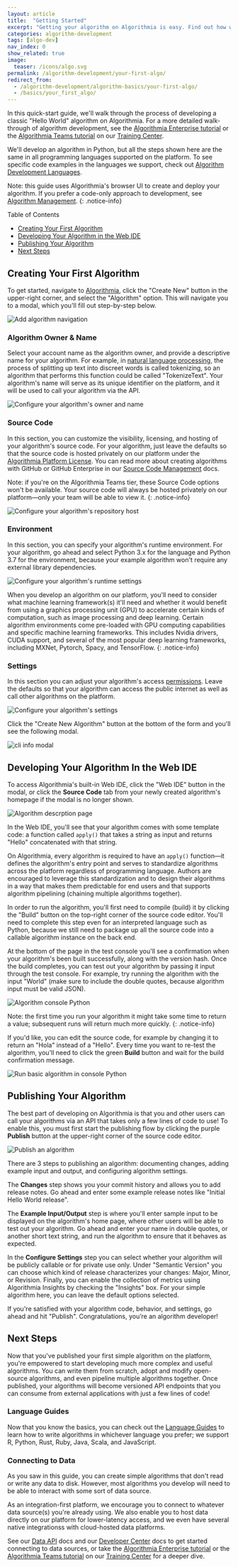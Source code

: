 ```yaml
---
layout: article
title:  "Getting Started"
excerpt: "Getting your algorithm on Algorithmia is easy. Find out how with this tutorial."
categories: algorithm-development
tags: [algo-dev]
nav_index: 0
show_related: true
image:
  teaser: /icons/algo.svg
permalink: /algorithm-development/your-first-algo/
redirect_from:
  - /algorithm-development/algorithm-basics/your-first-algo/
  - /basics/your_first_algo/
---
```

In this quick-start guide, we'll walk through the process of developing a classic "Hello World" algorithm on Algorithmia. For a more detailed walk-through of algorithm development, see the [Algorithmia Enterprise tutorial](https://training.algorithmia.com/path/enterprise-20-2-data-scientist/enterprise-20-2-developing-python-algorithms-in-the-web-ide) or the [Algorithmia Teams tutorial](https://training.algorithmia.com/path/teams-20-2-data-scientist/teams-20-2-developing-python-algorithms-in-the-web-ide) on our [Training Center](https://training.algorithmia.com).

We'll develop an algorithm in Python, but all the steps shown here are the same in all programming languages supported on the platform. To see specific code examples in the languages we support, check out <a href="{{site.baseurl}}/algorithm-development/languages">Algorithm Development Languages</a>.

Note: this guide uses Algorithmia's browser UI to create and deploy your algorithm. If you prefer a code-only approach to development, see [Algorithm Management]({{site.baseurl}}/algorithm-development/algorithm-management).
{: .notice-info}

Table of Contents

* [Creating Your First Algorithm](#creating-your-first-algorithm)
* [Developing Your Algorithm in the Web IDE](#developing-your-algorithm-in-the-web-ide)
* [Publishing Your Algorithm](#publishing-your-algorithm)
* [Next Steps](#next-steps)

## Creating Your First Algorithm

To get started, navigate to [Algorithmia](/), click the "Create New" button in the upper-right corner, and select the "Algorithm" option. This will navigate you to a modal, which you'll fill out step-by-step below.

<img src="{{site.cdnurl}}{{site.baseurl}}/images/post_images/algo_dev_lang/add_algorithm.png" alt="Add algorithm navigation" class="screenshot img-sm">

### Algorithm Owner & Name

Select your account name as the algorithm owner, and provide a descriptive name for your algorithm. For example, in <a href="https://algorithmia.com/blog/introduction-natural-language-processing-nlp" target="_blank">natural language processing</a>, the process of splitting up text into discreet words is called tokenizing, so an algorithm that performs this function could be called "TokenizeText". Your algorithm's name will serve as its unique identifier on the platform, and it will be used to call your algorithm via the API.

<img src="{{site.cdnurl}}{{site.baseurl}}/images/post_images/algo_dev_lang/create_algorithm_algo_details.png" alt="Configure your algorithm's owner and name" class="screenshot img-sm">

### Source Code

In this section, you can customize the visibility, licensing, and hosting of your algorithm's source code. For your algorithm, just leave the defaults so that the source code is hosted privately on our platform under the [Algorithmia Platform License](https://algorithmia.com/api_dev_terms). You can read more about creating algorithms with GitHub or GitHub Enterprise in our [Source Code Management](/developers/algorithm-development/source-code-management/) docs.

Note: if you're on the Algorithmia Teams tier, these Source Code options won't be available. Your source code will always be hosted privately on our platform—only your team will be able to view it.
{: .notice-info}

<img src="{{site.cdnurl}}{{site.baseurl}}/images/post_images/algo_dev_lang/create_algorithm_source_code_internal.png" alt="Configure your algorithm's repository host" class="screenshot img-sm">

### Environment

In this section, you can specify your algorithm's runtime environment. For your algorithm, go ahead and select Python 3.x for the language and Python 3.7 for the environment, because your example algorithm won't require any external library dependencies.

<img src="{{site.cdnurl}}{{site.baseurl}}/images/post_images/algo_dev_lang/create_algorithm_runtime_env.png" alt="Configure your algorithm's runtime settings" class="screenshot img-sm">

When you develop an algorithm on our platform, you'll need to consider what machine learning framework(s) it'll need and whether it would benefit from using a graphics processing unit (GPU) to accelerate certain kinds of computation, such as image processing and deep learning. Certain algorithm environments come pre-loaded with GPU computing capabilities and specific machine learning frameworks. This includes Nvidia drivers, CUDA support, and several of the most popular deep learning frameworks, including MXNet, Pytorch, Spacy, and TensorFlow.
{: .notice-info}

### Settings

In this section you can adjust your algorithm's access [permissions]({{site.baseurl}}/basics/permissions). Leave the defaults so that your algorithm can access the public internet as well as call other algorithms on the platform.

<img src="{{site.cdnurl}}{{site.baseurl}}/images/post_images/algo_dev_lang/create_algorithm_settings.png" alt="Configure your algorithm's settings" class="screenshot img-sm">

Click the "Create New Algorithm" button at the bottom of the form and you'll see the following modal.

<img src="{{site.cdnurl}}{{site.baseurl}}/images/post_images/algo_dev_lang/create-algo-cli.png" alt="cli info modal" class="screenshot img-md">

## Developing Your Algorithm In the Web IDE

To access Algorithmia's built-in Web IDE, click the "Web IDE" button in the modal, or click the **Source Code** tab from your newly created algorithm's homepage if the modal is no longer shown.

<img src="{{site.cdnurl}}{{site.baseurl}}/images/post_images/algo_dev_lang/generic_algorithm_description.png" alt="Algorithm descrption page" class="screenshot img-md">

In the Web IDE, you'll see that your algorithm comes with some template code: a function called `apply()` that takes a string as input and returns "Hello" concatenated with that string.

On Algorithmia, every algorithm is required to have an `apply()` function—it defines the algorithm's entry point and serves to standardize algorithms across the platform regardless of programming language. Authors are encouraged to leverage this standardization and to design their algorithms in a way that makes them predictable for end users and that supports algorithm pipelining (chaining multiple algorithms together).

In order to run the algorithm, you'll first need to compile (build) it by clicking the "Build" button on the top-right corner of the source code editor. You'll need to complete this step even for an interpreted language such as Python, because we still need to package up all the source code into a callable algorithm instance on the back end.

At the bottom of the page in the test console you'll see a confirmation when your algorithm's been built successfully, along with the version hash. Once the build completes, you can test out your algorithm by passing it input through the test console. For example, try running the algorithm with the input "World" (make sure to include the double quotes, because algorithm input must be valid JSON).

<img src="{{site.cdnurl}}{{site.baseurl}}/images/post_images/algo_dev_lang/algorithm_console_python.png" alt="Algorithm console Python" class="screenshot">

Note: the first time you run your algorithm it might take some time to return a value; subsequent runs will return much more quickly.
{: .notice-info}

If you'd like, you can edit the source code, for example by changing it to return an "Hola" instead of a "Hello". Every time you want to re-test the algorithm, you'll need to click the green **Build** button and wait for the build confirmation message.

<img src="{{site.cdnurl}}{{site.baseurl}}/images/post_images/algo_dev_lang/compile_test_algorithm_python.png" alt="Run basic algorithm in console Python" class="screenshot">

## Publishing Your Algorithm

The best part of developing on Algorithmia is that you and other users can call your algorithms via an API that takes only a few lines of code to use! To enable this, you must first start the publishing flow by clicking the purple **Publish** button at the upper-right corner of the source code editor.

<img src="{{site.cdnurl}}{{site.baseurl}}/images/post_images/algo_dev_lang/publish_algorithm.png" alt="Publish an algorithm" class="screenshot img-sm">

There are 3 steps to publishing an algorithm: documenting changes, adding example input and output, and configuring algorithm settings.

The **Changes** step shows you your commit history and allows you to add release notes. Go ahead and enter some example release notes like "Initial Hello World release".

The **Example Input/Output** step is where you'll enter sample input to be displayed on the algorithm's home page, where other users will be able to test out your algorithm. Go ahead and enter your name in double quotes, or another short text string, and run the algorithm to ensure that it behaves as expected.

In the **Configure Settings** step you can select whether your algorithm will be publicly callable or for private use only. Under "Semantic Version" you can choose which kind of release characterizes your changes: Major, Minor, or Revision. Finally, you can enable the collection of metrics using Algorithmia Insights by checking the "Insights" box. For your simple algorithm here, you can leave the default options selected.

If you're satisfied with your algorithm code, behavior, and settings, go ahead and hit "Publish". Congratulations, you’re an algorithm developer!

## Next Steps

Now that you've published your first simple algorithm on the platform, you're empowered to start developing much more complex and useful algorithms. You can write them from scratch, adopt and modify open-source algorithms, and even pipeline multiple algorithms together. Once published, your algorithms will become versioned API endpoints that you can consume from external applications with just a few lines of code!

### Language Guides

Now that you know the basics, you can check out the <a href="{{site.baseurl}}/algorithm-development/languages">Language Guides</a> to learn how to write algorithms in whichever language you prefer; we support R, Python, Rust, Ruby, Java, Scala, and JavaScript.

### Connecting to Data

As you saw in this guide, you can create simple algorithms that don't read or write any data to disk. However, most algorithms you develop will need to be able to interact with some sort of data source.

As an integration-first platform, we encourage you to connect to whatever data source(s) you're already using. We also enable you to host data directly on our platform for lower-latency access, and we even have several native integrationss with cloud-hosted data platforms.

See our <a href="http://docs.algorithmia.com/#data">Data API</a> docs and our <a href="{{site.baseurl}}/data">Developer Center</a> docs to get started connecting to data sources, or take the [Algorithmia Enterprise tutorial](https://training.algorithmia.com/path/enterprise-20-2-data-scientist/enterprise-20-2-using-data-sources) or the [Algorithmia Teams tutorial](https://training.algorithmia.com/path/teams-20-2-data-scientist/teams-20-2-using-data-sources) on our [Training Center](https://training.algorithmia.com) for a deeper dive.
